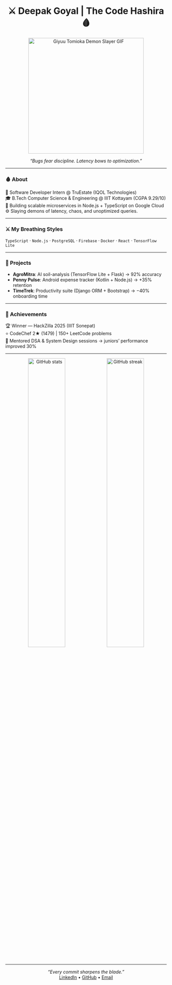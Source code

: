 <h1 align="center">⚔️ Deepak Goyal | The Code Hashira 🩸</h1>

<p align="center">
  <img src="https://tenor.com/en-GB/view/giyuu-giyu-tomioka-infinity-castle-movie-demon-slayer-gif-12282317417431610193" alt="Giyuu Tomioka Demon Slayer GIF" width="360"/>
</p>

<p align="center"><i>“Bugs fear discipline. Latency bows to optimization.”</i></p>

---

### 🩸 About
💼 Software Developer Intern @ TruEstate (IQOL Technologies)  
🎓 B.Tech Computer Science & Engineering @ IIIT Kottayam (CGPA 9.29/10)  
🚀 Building scalable microservices in Node.js + TypeScript on Google Cloud  
⚙️ Slaying demons of latency, chaos, and unoptimized queries.

---

### ⚔️ My Breathing Styles
`TypeScript` · `Node.js` · `PostgreSQL` · `Firebase` · `Docker` · `React` · `TensorFlow Lite`

---

### 🌸 Projects
- **AgroMitra**: AI soil-analysis (TensorFlow Lite + Flask) → 92% accuracy  
- **Penny Pulse**: Android expense tracker (Kotlin + Node.js) → +35% retention  
- **TimeTrek**: Productivity suite (Django ORM + Bootstrap) → −40% onboarding time  

---

### 🐉 Achievements
🏆 Winner — HackZilla 2025 (IIIT Sonepat)  
⭐ CodeChef 2★ (1479) | 150+ LeetCode problems  
🧩 Mentored DSA & System Design sessions → juniors’ performance improved 30%

---

<p align="center">
  <img width="48%" src="https://github-readme-stats.vercel.app/api?username=Deepak-157&show_icons=true&theme=tokyonight&hide_border=true" alt="GitHub stats" />
  <img width="48%" src="https://github-readme-streak-stats.herokuapp.com/?user=Deepak-157&theme=tokyonight&hide_border=true" alt="GitHub streak" />
</p>

---

<p align="center">
  <i>“Every commit sharpens the blade.”</i><br>
  <a href="https://linkedin.com/in/deepak-goyal-069046325/">LinkedIn</a> •  
  <a href="https://github.com/Deepak-157">GitHub</a> •  
  <a href="mailto:Deepakgoyal26dg@gmail.com">Email</a>
</p>
